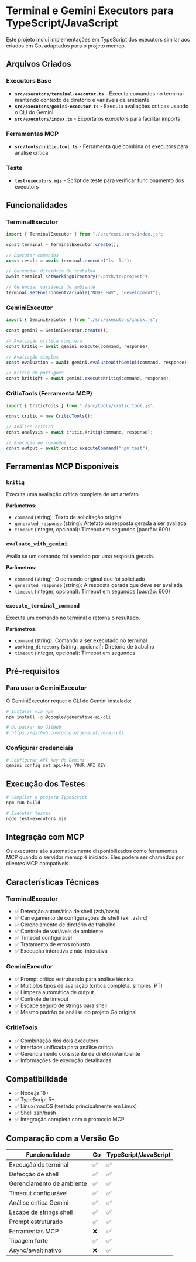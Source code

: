 # Terminal e Gemini Executors para TypeScript/JavaScript

Este projeto inclui implementações em TypeScript dos executors similar aos criados em Go, adaptados para o projeto memcp.

## Arquivos Criados

### Executors Base

- **`src/executors/terminal-executor.ts`** - Executa comandos no terminal mantendo contexto de diretório e variáveis de ambiente
- **`src/executors/gemini-executor.ts`** - Executa avaliações críticas usando o CLI do Gemini
- **`src/executors/index.ts`** - Exporta os executors para facilitar imports

### Ferramentas MCP

- **`src/tools/critic.tool.ts`** - Ferramenta que combina os executors para análise crítica

### Teste

- **`test-executors.mjs`** - Script de teste para verificar funcionamento dos executors

## Funcionalidades

### TerminalExecutor

```typescript
import { TerminalExecutor } from "./src/executors/index.js";

const terminal = TerminalExecutor.create();

// Executar comandos
const result = await terminal.execute("ls -la");

// Gerenciar diretório de trabalho
await terminal.setWorkingDirectory("/path/to/project");

// Gerenciar variáveis de ambiente
terminal.setEnvironmentVariable("NODE_ENV", "development");
```

### GeminiExecutor

```typescript
import { GeminiExecutor } from "./src/executors/index.js";

const gemini = GeminiExecutor.create();

// Avaliação crítica completa
const kritiq = await gemini.execute(command, response);

// Avaliação simples
const evaluation = await gemini.evaluateWithGemini(command, response);

// Kritiq em português
const kritiqPt = await gemini.executeKritiq(command, response);
```

### CriticTools (Ferramenta MCP)

```typescript
import { CriticTools } from "./src/tools/critic.tool.js";

const critic = new CriticTools();

// Análise crítica
const analysis = await critic.kritiq(command, response);

// Execução de comandos
const output = await critic.executeCommand("npm test");
```

## Ferramentas MCP Disponíveis

### `kritiq`

Executa uma avaliação crítica completa de um artefato.

**Parâmetros:**

- `command` (string): Texto de solicitação original
- `generated_response` (string): Artefato ou resposta gerada a ser avaliada
- `timeout` (integer, opcional): Timeout em segundos (padrão: 600)

### `evaluate_with_gemini`

Avalia se um comando foi atendido por uma resposta gerada.

**Parâmetros:**

- `command` (string): O comando original que foi solicitado
- `generated_response` (string): A resposta gerada que deve ser avaliada
- `timeout` (integer, opcional): Timeout em segundos (padrão: 600)

### `execute_terminal_command`

Executa um comando no terminal e retorna o resultado.

**Parâmetros:**

- `command` (string): Comando a ser executado no terminal
- `working_directory` (string, opcional): Diretório de trabalho
- `timeout` (integer, opcional): Timeout em segundos

## Pré-requisitos

### Para usar o GeminiExecutor

O GeminiExecutor requer o CLI do Gemini instalado:

```bash
# Instalar via npm
npm install -g @google/generative-ai-cli

# Ou baixar do GitHub
# https://github.com/google/generative-ai-cli
```

### Configurar credenciais

```bash
# Configurar API key do Gemini
gemini config set api-key YOUR_API_KEY
```

## Execução dos Testes

```bash
# Compilar o projeto TypeScript
npm run build

# Executar testes
node test-executors.mjs
```

## Integração com MCP

Os executors são automaticamente disponibilizados como ferramentas MCP quando o servidor memcp é iniciado. Eles podem ser chamados por clientes MCP compatíveis.

## Características Técnicas

### TerminalExecutor

- ✅ Detecção automática de shell (zsh/bash)
- ✅ Carregamento de configurações de shell (ex: .zshrc)
- ✅ Gerenciamento de diretório de trabalho
- ✅ Controle de variáveis de ambiente
- ✅ Timeout configurável
- ✅ Tratamento de erros robusto
- ✅ Execução interativa e não-interativa

### GeminiExecutor

- ✅ Prompt crítico estruturado para análise técnica
- ✅ Múltiplos tipos de avaliação (crítica completa, simples, PT)
- ✅ Limpeza automática de output
- ✅ Controle de timeout
- ✅ Escape seguro de strings para shell
- ✅ Mesmo padrão de análise do projeto Go original

### CriticTools

- ✅ Combinação dos dois executors
- ✅ Interface unificada para análise crítica
- ✅ Gerenciamento consistente de diretório/ambiente
- ✅ Informações de execução detalhadas

## Compatibilidade

- ✅ Node.js 18+
- ✅ TypeScript 5+
- ✅ Linux/macOS (testado principalmente em Linux)
- ✅ Shell zsh/bash
- ✅ Integração completa com o protocolo MCP

## Comparação com a Versão Go

| Funcionalidade            | Go  | TypeScript/JavaScript |
| ------------------------- | --- | --------------------- |
| Execução de terminal      | ✅  | ✅                    |
| Detecção de shell         | ✅  | ✅                    |
| Gerenciamento de ambiente | ✅  | ✅                    |
| Timeout configurável      | ✅  | ✅                    |
| Análise crítica Gemini    | ✅  | ✅                    |
| Escape de strings shell   | ✅  | ✅                    |
| Prompt estruturado        | ✅  | ✅                    |
| Ferramentas MCP           | ❌  | ✅                    |
| Tipagem forte             | ✅  | ✅                    |
| Async/await nativo        | ❌  | ✅                    |

